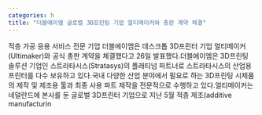 ```yaml
---
categories: h
title: "더블에이엠 글로벌 3D프린팅 기업 얼티메이커와 총판 계약 체결"
---
```

적층 가공 응용 서비스 전문 기업 더블에이엠은 데스크톱 3D프린터 기업 얼티메이커(Ultimaker)와 공식 총판 계약을 체결했다고 26일 발표했다.더블에이엠은 3D프린팅 솔루션 기업인 스트라타시스(Stratasys)의 플래티넘 파트너로 스트라타시스의 산업용 프린터를 다수 보유하고 있다.국내 다양한 산업 분야에서 필요로 하는 3D프린팅 시제품의 제작 및 제조용 툴과 최종 사용 파트 제작을 전문적으로 수행하고 있다.얼티메이커는 네덜란드에 본사를 둔 글로벌 3D프린터 기업으로 지난 5월 적층 제조(additive manufacturin
